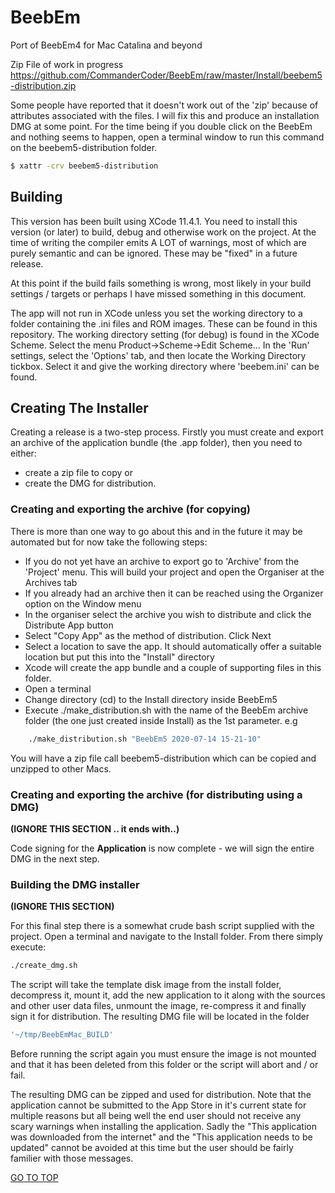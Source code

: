 # BeebEm
Port of BeebEm4 for Mac Catalina and beyond

Zip File of work in progress
https://github.com/CommanderCoder/BeebEm/raw/master/Install/beebem5-distribution.zip

Some people have reported that it doesn't work out of the 'zip' because of attributes associated with the files.  I will fix this and produce an installation DMG at some point.  For the time being if you double click on the BeebEm and nothing seems to happen, open a terminal window to run this command on the beebem5-distribution folder.

```zsh
$ xattr -crv beebem5-distribution
```

## Building

This version has been built using XCode 11.4.1.   You need to install this version (or later) to build, debug and otherwise work on the project. At the time of writing
the compiler emits A LOT of warnings, most of which are purely semantic and can be ignored. These
may be "fixed" in a future release.

At this point if the build fails something is wrong, most likely in your build settings / targets or
perhaps I have missed something in this document.

The app will not run in XCode unless you set the working directory to a folder containing the .ini files and ROM images.  These can be found in this repository.  The working directory setting (for debug) is found in the XCode Scheme.  Select the menu Product->Scheme->Edit Scheme...   In the 'Run' settings, select the 'Options' tab, and then locate the Working Directory tickbox.  Select it and give the working directory where 'beebem.ini' can be found.

## Creating The Installer

Creating a release is a two-step process. Firstly you must create and export an archive of the application
bundle (the .app folder), then you need to either:
- create a zip file to copy or
- create the DMG for distribution.


### Creating and exporting the archive (for copying)

There is more than one way to go about this and in the future it may be automated but for now take
the following steps:

- If you do not yet have an archive to export go to 'Archive' from the 'Project' menu. This will build your project and open the Organiser at the Archives tab
- If you already had an archive then it can be reached using the Organizer option on the Window menu
- In the organiser select the archive you wish to distribute and click the Distribute App button
- Select "Copy App" as the method of distribution. Click Next
- Select a location to save the app.  It should automatically offer a suitable location but put this into the "Install" directory
- Xcode will create the app bundle and a couple of supporting files in this folder.
- Open a terminal
- Change directory (cd) to the Install directory inside BeebEm5
- Execute ./make_distribution.sh with the name of the BeebEm archive folder (the one just created inside Install) as the 1st parameter.
e.g 
```zsh
    ./make_distribution.sh "BeebEm5 2020-07-14 15-21-10"
```

You will have a zip file call beebem5-distribution which can be copied and unzipped to other Macs.







### Creating and exporting the archive (for distributing using a DMG)

**(IGNORE THIS SECTION ..  it ends with..)**

Code signing for the **Application** is now complete - we will sign the entire DMG in the next step.

### Building the DMG installer

**(IGNORE THIS SECTION)**

For this final step there is a somewhat crude bash script supplied with the project. Open a terminal
and navigate to the Install folder. From there simply execute:

```zsh
./create_dmg.sh
```

The script will take the template disk image from the install folder, decompress it, mount it, add
the new application to it along with the sources and other user data files, unmount the image, re-compress
it and finally sign it for distribution. The resulting DMG file will be located in the folder

```zsh
'~/tmp/BeebEmMac_BUILD'
```

Before running the script again you must ensure the image is not mounted and that it has been deleted
from this folder or the script will abort and / or fail.

The resulting DMG can be zipped and used for distribution. Note that the application cannot be submitted
to the App Store in it's current state for multiple reasons but all being well the end user should
not receive any scary warnings when installing the application. Sadly the "This application was
downloaded from the internet" and the "This application needs to be updated" cannot be avoided at this
time but the user should be fairly familier with those messages.

[GO TO TOP](#building-beebem-for-mac)
